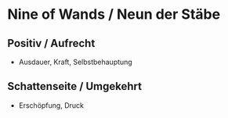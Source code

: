 # Nine of Wands / Neun der Stäbe

## Positiv / Aufrecht

- Ausdauer, Kraft, Selbstbehauptung

## Schattenseite / Umgekehrt

- Erschöpfung, Druck
